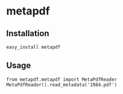 metapdf
=======

Installation
------------

    easy_install metapdf

Usage
-----

    from metapdf.metapdf import MetaPdfReader
    MetaPdfReader().read_metadata('1984.pdf')
